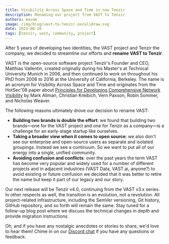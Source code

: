 ```yaml
---
title: Visibility Across Space and Time is now Tenzir
description: Renaming our project from VAST to Tenzir
authors: mavam
image: /img/blog/vast-to-tenzir.excalidraw.svg
date: 2023-06-20
tags: [tenzir, vast, community, project]
---
```


After 5 years of developing two identities, the VAST project and Tenzir
the company, we decided to streamline our efforts and **rename VAST to Tenzir**.

<!--truncate-->

VAST is the open-source software project Tenzir's Founder and CEO, Matthias
Vallentin, created originally during his Master's at Technical University Munich
in 2006, and then continued to work on throughout his PhD from 2008 to 2016 at
the University of California, Berkeley. The name is an acronym for Visibility
Across Space and Time and originates from the HotSec'08 paper about [Principles
for Developing Comprehensive Network
Visibility](https://www.icir.org/mallman/papers/awareness-hotsec08.pdf) by Mark
Allman, Christian Kreibich, Vern Paxson, Robin Sommer, and Nicholas Weaver.

The following reasons ultimately drove our decision to rename VAST:

- **Building two brands is double the effort**: we found that building two
  brands—one for the VAST project and one for Tenzir as a company—is a challenge
  for an early-stage startup like ourselves.
- **Taking a broader view when it comes to open source**: we also don't see our
  enterprise and open-source users as separate and isolated groupings. Instead
  we see a continuum. So we want to put all of our energy into a single, unified
  community.
- **Avoiding confusion and conflicts**: over the past years the term VAST has
  become very popular and widely used for a number of different projects and in
  adjacent industries (VAST Data, VAST.ai, anyone?) to avoid existing or future
  confusion we decided that it was better to retire the name but keep it part of
  our legacy and our story.

Our next release will be Tenzir v4.0, continuing from the VAST v3.x series. In
other respects as well, the transition is an evolution, not a revolution. All
project-related infrastructure, including the SemVer versioning, Git history,
GitHub repository, and so forth will remain the same. Stay tuned for a follow-up
blog post where we discuss the technical changes in depth and provide migration
instructions.

Oh, and if you have any nostalgic anecdotes or stories to share, we'd love to
hear them! Chime in on our [Discord chat](/discord) if you have any questions or
feedback.
